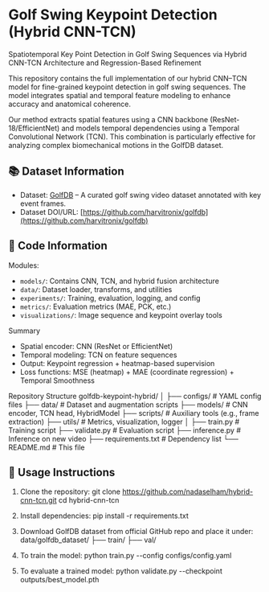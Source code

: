 # Golf Swing Keypoint Detection (Hybrid CNN-TCN)
Spatiotemporal Key Point Detection in Golf Swing Sequences via Hybrid CNN-TCN Architecture and Regression-Based Refinement


This repository contains the full implementation of our hybrid CNN–TCN model for fine-grained keypoint detection in golf swing sequences. The model integrates spatial and temporal feature modeling to enhance accuracy and anatomical coherence.


Our method extracts spatial features using a CNN backbone (ResNet-18/EfficientNet) and models temporal dependencies using a Temporal Convolutional Network (TCN). This combination is particularly effective for analyzing complex biomechanical motions in the GolfDB dataset.

## 📚 Dataset Information

- Dataset: [GolfDB](https://github.com/harvitronix/golfdb) – A curated golf swing video dataset annotated with key event frames.
- Dataset DOI/URL: [https://github.com/harvitronix/golfdb](https://github.com/harvitronix/golfdb)
  
## 🧠 Code Information

Modules:

- `models/`: Contains CNN, TCN, and hybrid fusion architecture
- `data/`: Dataset loader, transforms, and utilities
- `experiments/`: Training, evaluation, logging, and config
- `metrics/`: Evaluation metrics (MAE, PCK, etc.)
- `visualizations/`: Image sequence and keypoint overlay tools

Summary

- Spatial encoder: CNN (ResNet or EfficientNet)
- Temporal modeling: TCN on feature sequences
- Output: Keypoint regression + heatmap-based supervision
- Loss functions: MSE (heatmap) + MAE (coordinate regression) + Temporal Smoothness

Repository Structure
golfdb-keypoint-hybrid/
│
├── configs/ # YAML config files
├── data/ # Dataset and augmentation scripts
├── models/ # CNN encoder, TCN head, HybridModel
├── scripts/ # Auxiliary tools (e.g., frame extraction)
├── utils/ # Metrics, visualization, logger
│
├── train.py # Training script
├── validate.py # Evaluation script
├── inference.py # Inference on new video
├── requirements.txt # Dependency list
└── README.md # This file

## 🚀 Usage Instructions
1. Clone the repository:
git clone https://github.com/nadaselham/hybrid-cnn-tcn.git
cd hybrid-cnn-tcn

2. Install dependencies:
pip install -r requirements.txt

3. Download GolfDB dataset from official GitHub repo and place it under:
  data/golfdb_dataset/
├── train/
├── val/

4. To train the model:
python train.py --config configs/config.yaml

5. To evaluate a trained model:
python validate.py --checkpoint outputs/best_model.pth



